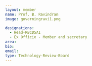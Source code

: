 ```yaml
---
layout: member
name: Prof. B. Ravindran
image: governingravi1.png

designations:
  - Head-RBCDSAI  
  - Ex Officio - Member and secretary
area:
bio:
email:
type: Technology-Review-Board
---
```

